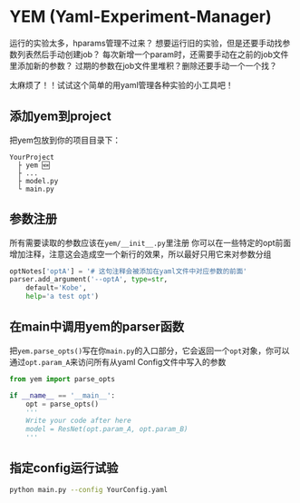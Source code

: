 # YEM (Yaml-Experiment-Manager)
运行的实验太多，hparams管理不过来？
想要运行旧的实验，但是还要手动找参数列表然后手动创建job？
每次新增一个param时，还需要手动在之前的job文件里添加新的参数？
过期的参数在job文件里堆积？删除还要手动一个一个找？

太麻烦了！！试试这个简单的用yaml管理各种实验的小工具吧！

## 添加yem到project
把yem包放到你的项目目录下：
```
YourProject
  ├ yem 🆕
  ├ ...
  ├ model.py
  └ main.py
```

## 参数注册
所有需要读取的参数应该在`yem/__init__.py`里注册
你可以在一些特定的opt前面增加注释，注意这会造成空一个新行的效果，所以最好只用它来对参数分组
```python
optNotes['optA'] = '# 这句注释会被添加在yaml文件中对应参数的前面'
parser.add_argument('--optA', type=str,
    default='Kobe',
    help='a test opt')
```

## 在main中调用yem的parser函数
把`yem.parse_opts()`写在你`main.py`的入口部分，它会返回一个`opt`对象，你可以通过`opt.param_A`来访问所有从yaml Config文件中写入的参数
```python
from yem import parse_opts

if __name__ == '__main__':
    opt = parse_opts()
    '''
    Write your code after here
    model = ResNet(opt.param_A, opt.param_B)
    '''
```

## 指定config运行试验
```sh
python main.py --config YourConfig.yaml
```
```

